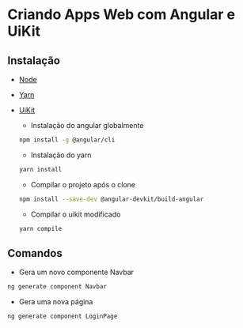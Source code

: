 # Criando Apps Web com Angular e UiKit
## Instalação
- [Node](https://nodejs.org/en/)
- [Yarn](https://classic.yarnpkg.com/pt-BR/)
- [UiKit](https://getuikit.com/)

  - Instalação do angular globalmente
  ```sh
  npm install -g @angular/cli
  ```
  - Instalação do yarn
  ```sh
  yarn install
  ```
  - Compilar o projeto após o clone
  ```sh
  npm install --save-dev @angular-devkit/build-angular
  ``` 
  - Compilar o uikit modificado
  ```sh
  yarn compile
  ```
  
## Comandos
 - Gera um novo componente Navbar
  ```sh
  ng generate component Navbar
  ``` 
   - Gera uma nova página
  ```sh
  ng generate component LoginPage
  ```
